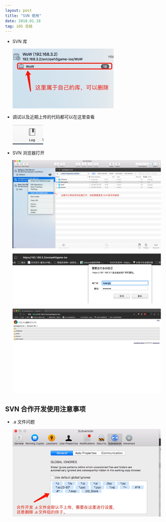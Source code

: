 ```yaml
---
layout: post
title: "SVN 使用"
date: 2018.01.18
tag: iOS 总结
---
```


-  SVN 库

    ![](media/15162375572647/15164141617700.jpg)

- 调试以及近期上传的代码都可以在这里查看
 
    ![](media/15162375572647/15164141810345.jpg)

- SVN 浏览器打开
 
    ![](media/15162375572647/15164144203647.jpg)

    ![](media/15162375572647/15164144524249.jpg)

    ![](media/15162375572647/15164144635783.jpg)

## SVN 合作开发使用注意事项
- .a 文件问题
 
    ![](media/15162375572647/15164146259377.jpg)


